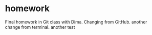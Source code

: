 # homework
Final homework in Git class with Dima.
Changing from GitHub.
another change from terminal.
another test
